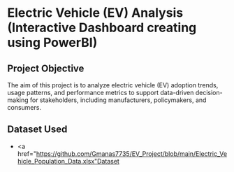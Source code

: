 # Electric Vehicle (EV) Analysis (Interactive Dashboard creating using PowerBI)
## Project Objective
The aim of this project is to analyze electric vehicle (EV) adoption trends, usage patterns, and performance metrics to support data-driven decision-making for stakeholders, including manufacturers, policymakers, and consumers.

## Dataset Used
- <a href="https://github.com/Gmanas7735/EV_Project/blob/main/Electric_Vehicle_Population_Data.xlsx"Dataset</a>
